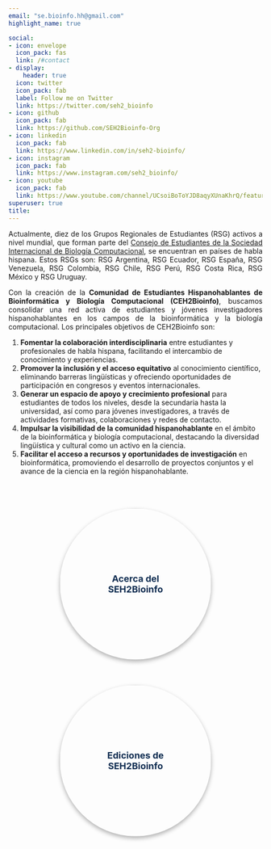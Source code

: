 ```yaml
---
email: "se.bioinfo.hh@gmail.com"
highlight_name: true

social:
- icon: envelope
  icon_pack: fas
  link: /#contact
- display:
    header: true
  icon: twitter
  icon_pack: fab
  label: Follow me on Twitter
  link: https://twitter.com/seh2_bioinfo
- icon: github
  icon_pack: fab
  link: https://github.com/SEH2Bioinfo-Org
- icon: linkedin
  icon_pack: fab
  link: https://www.linkedin.com/in/seh2-bioinfo/
- icon: instagram
  icon_pack: fab
  link: https://www.instagram.com/seh2_bioinfo/
- icon: youtube
  icon_pack: fab
  link: https://www.youtube.com/channel/UCsoiBoToYJD8aqyXUnaKhrQ/featured
superuser: true
title:
---
```

<p align="justify">
Actualmente, diez de los Grupos Regionales de Estudiantes (RSG) activos a nivel mundial, que forman parte del <a href="https://wp.iscbsc.org/">Consejo de Estudiantes de la Sociedad Internacional de Biología Computacional</a>, se encuentran en países de habla hispana. Estos RSGs son: RSG Argentina, RSG Ecuador, RSG España, RSG Venezuela, RSG Colombia, RSG Chile, RSG Perú, RSG Costa Rica, RSG México y RSG Uruguay.
</p>

<p align="justify">
Con la creación de la <strong>Comunidad de Estudiantes Hispanohablantes de Bioinformática y Biología Computacional (CEH2Bioinfo)</strong>, buscamos consolidar una red activa de estudiantes y jóvenes investigadores hispanohablantes en los campos de la bioinformática y la biología computacional. Los principales objetivos de CEH2Bioinfo son:
</p>

1. <strong>Fomentar la colaboración interdisciplinaria</strong> entre estudiantes y profesionales de habla hispana, facilitando el intercambio de conocimiento y experiencias.  
2. <strong>Promover la inclusión y el acceso equitativo</strong> al conocimiento científico, eliminando barreras lingüísticas y ofreciendo oportunidades de participación en congresos y eventos internacionales.  
3. <strong>Generar un espacio de apoyo y crecimiento profesional</strong> para estudiantes de todos los niveles, desde la secundaria hasta la universidad, así como para jóvenes investigadores, a través de actividades formativas, colaboraciones y redes de contacto.  
4. <strong>Impulsar la visibilidad de la comunidad hispanohablante</strong> en el ámbito de la bioinformática y biología computacional, destacando la diversidad lingüística y cultural como un activo en la ciencia.  
5. <strong>Facilitar el acceso a recursos y oportunidades de investigación</strong> en bioinformática, promoviendo el desarrollo de proyectos conjuntos y el avance de la ciencia en la región hispanohablante.  

<p>&nbsp;</p>

<div id="zoom-effect" style="display: flex; justify-content: center; gap: 50px; flex-wrap: wrap; padding: 20px;">
   <div style="text-align: center; position: relative;">
      <a href="https://seh2bioinfo.netlify.app/talk/acerca-del-seh2bioinfo/" 
         style="width: 300px; height: 300px; position: relative; border-radius: 50%; 
                display: block; box-shadow: 0 4px 8px rgba(0, 0, 0, 0.3); 
                transition: transform 0.3s ease, box-shadow 0.3s ease;">
         <img src="https://t4.ftcdn.net/jpg/06/98/72/43/360_F_698724310_eOF5koivhfsnaNoCbnkgJoQnu78i7Qza.jpg" 
              style="position: absolute; width: 100%; height: 100%; top: 0; left: 0; 
                     border-radius: 50%; object-fit: cover; opacity: 0.4;">
      </a>
      <span style="position: absolute; top: 50%; left: 50%; transform: translate(-50%, -50%);
                  font-size: 18px; color: #102d51; text-align: center; font-weight: bold;">
         Acerca del SEH2Bioinfo
      </span>
   </div>

   <div style="text-align: center; position: relative;">
      <a href="https://seh2bioinfo.netlify.app/#talks" 
         style="width: 300px; height: 300px; position: relative; border-radius: 50%; 
                display: block; box-shadow: 0 4px 8px rgba(0, 0, 0, 0.3); 
                transition: transform 0.3s ease, box-shadow 0.3s ease;">
         <img src="https://t4.ftcdn.net/jpg/06/98/72/43/360_F_698724310_eOF5koivhfsnaNoCbnkgJoQnu78i7Qza.jpg" 
              style="position: absolute; width: 100%; height: 100%; top: 0; left: 0; 
                     border-radius: 50%; object-fit: cover; opacity: 0.4;">
      </a>
      <span style="position: absolute; top: 50%; left: 50%; transform: translate(-50%, -50%);
                  font-size: 18px; color: #102d51; text-align: center; font-weight: bold;">
         Ediciones de SEH2Bioinfo
      </span>
   </div>
</div>


<style>
   /* Efecto de zoom al pasar el mouse, solo para los enlaces dentro del div con id zoom-effect */
   #zoom-effect a:hover {
      transform: scale(1.1); /* Aumenta el tamaño del botón en un 10% */
      box-shadow: 0 6px 12px rgba(0, 0, 0, 0.4); /* Agrega una sombra más pronunciada */
   }
</style>

<script>
   // Selecciona todos los botones dentro del div con id zoom-effect
   const botones = document.querySelectorAll('#zoom-effect a');

   // Agrega el efecto de zoom y sombra al pasar el mouse
   botones.forEach(boton => {
      boton.addEventListener('mouseover', () => {
         boton.style.transform = 'scale(1.2)';
         boton.style.boxShadow = '0 8px 16px rgba(0, 0, 0, 0.4)';
      });

      boton.addEventListener('mouseout', () => {
         boton.style.transform = 'scale(1)';
         boton.style.boxShadow = '0 4px 8px rgba(0, 0, 0, 0.3)';
      });
   });
</script>

<p>&nbsp;</p>
